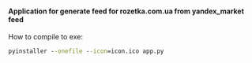 #### Application for generate feed for rozetka.com.ua from yandex_market feed   

How to compile to exe:

```cmd
pyinstaller --onefile --icon=icon.ico app.py
```
